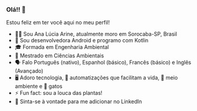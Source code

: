 ### Olá!! 👋

Estou feliz em ter você aqui no meu perfil! 

- 👩🏻‍ Sou Ana Lúcia Arine, atualmente moro em Sorocaba-SP, Brasil 
- 📱 Sou desenvolvedora Android e programo com Kotlin  
- 🎓 Formada em Engenharia Ambiental
- 🔬 Mestrado em Ciências Ambientais
- 🗣️ Falo Português (nativo), Espanhol (básico), Francês (básico) e Inglês (Avançado)
- 🖥️ Adoro tecnologia, 🤖 automatizações que facilitam a vida, 🌱 meio ambiente e 🐾 gatos
- ⚡ Fun fact: sou a louca das plantas! 
- 📌 Sinta-se à vontade para me adicionar no LinkedIn

